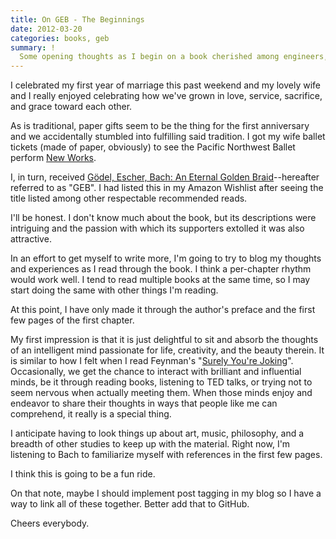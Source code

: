 ```yaml
---
title: On GEB - The Beginnings
date: 2012-03-20
categories: books, geb
summary: !
  Some opening thoughts as I begin on a book cherished among engineers, thinkers, and philosophers alike.
---
```


I celebrated my first year of marriage this past weekend and my lovely wife and I really enjoyed celebrating how we've grown in love, service, sacrifice, and grace toward each other.

As is traditional, paper gifts seem to be the thing for the first anniversary and we accidentally stumbled into fulfilling said tradition. I got my wife ballet tickets (made of paper, obviously) to see the Pacific Northwest Ballet perform [New Works](http://www.pnb.org/Season/11-12/NewWorks/).

I, in turn, received [Gödel, Escher, Bach: An Eternal Golden Braid](http://en.wikipedia.org/wiki/G%C3%B6del,_Escher,_Bach)--hereafter referred to as "GEB". I had listed this in my Amazon Wishlist after seeing the title listed among other respectable recommended reads.

I'll be honest. I don't know much about the book, but its descriptions were intriguing and the passion with which its supporters extolled it was also attractive.

In an effort to get myself to write more, I'm going to try to blog my thoughts and experiences as I read through the book. I think a per-chapter rhythm would work well. I tend to read multiple books at the same time, so I may start doing the same with other things I'm reading.

At this point, I have only made it through the author's preface and the first few pages of the first chapter.

My first impression is that it is just delightful to sit and absorb the thoughts of an intelligent mind passionate for life, creativity, and the beauty therein. It is similar to how I felt when I read Feynman's "[Surely You're Joking](http://en.wikipedia.org/wiki/Surely_You're_Joking,_Mr._Feynman!)". Occasionally, we get the chance to interact with brilliant and influential minds, be it through reading books, listening to TED talks, or trying not to seem nervous when actually meeting them. When those minds enjoy and endeavor to share their thoughts in ways that people like me can comprehend, it really is a special thing.

I anticipate having to look things up about art, music, philosophy, and a breadth of other studies to keep up with the material. Right now, I'm listening to Bach to familiarize myself with references in the first few pages.

I think this is going to be a fun ride.

On that note, maybe I should implement post tagging in my blog so I have a way to link all of these together. Better add that to GitHub.

Cheers everybody.
